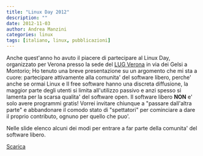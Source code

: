 ```yaml
---
title: "Linux Day 2012"
description: ""
date: 2012-11-03
author: Andrea Manzini
categories: linux
tags: [italiano, linux, pubblicazioni]
---
```


Anche quest'anno ho avuto il piacere di partecipare al Linux Day, 
organizzato per Verona presso la sede del [LUG Verona](http://www.lugverona.it/linux-day-2012/) in via dei Gelsi a Montorio;
Ho tenuto una breve presentazione su un argomento che mi sta a cuore: 
partecipare attivamente alla comunita' del software libero, 
perche' anche se ormai Linux e Il free software hanno una discreta diffusione, la
maggior parte degli utenti si limita all'utilizzo passivo e anzi spesso si lamenta per
la scarsa qualita' del software open. Il software libero **NON** e' solo avere programmi gratis!
Vorrei invitare chiunque a "passare dall'altra parte" e abbandonare il comodo stato di
"spettatori" per cominciare a dare il proprio contributo, ognuno per quello che puo'.

Nelle slide elenco alcuni dei modi per entrare a far parte della comunita' del software libero.

[Scarica](/files/AndreaManzini_diventa_parte_attiva_linuxday2012.pdf)


